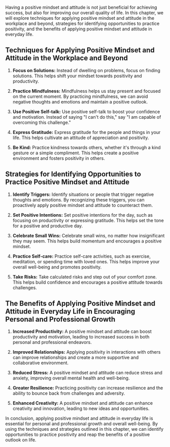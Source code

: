 
Having a positive mindset and attitude is not just beneficial for achieving success, but also for improving our overall quality of life. In this chapter, we will explore techniques for applying positive mindset and attitude in the workplace and beyond, strategies for identifying opportunities to practice positivity, and the benefits of applying positive mindset and attitude in everyday life.

Techniques for Applying Positive Mindset and Attitude in the Workplace and Beyond
---------------------------------------------------------------------------------

1. **Focus on Solutions:** Instead of dwelling on problems, focus on finding solutions. This helps shift your mindset towards positivity and productivity.

2. **Practice Mindfulness:** Mindfulness helps us stay present and focused on the current moment. By practicing mindfulness, we can avoid negative thoughts and emotions and maintain a positive outlook.

3. **Use Positive Self-talk:** Use positive self-talk to boost your confidence and motivation. Instead of saying "I can't do this," say "I am capable of overcoming this challenge."

4. **Express Gratitude:** Express gratitude for the people and things in your life. This helps cultivate an attitude of appreciation and positivity.

5. **Be Kind:** Practice kindness towards others, whether it's through a kind gesture or a simple compliment. This helps create a positive environment and fosters positivity in others.

Strategies for Identifying Opportunities to Practice Positive Mindset and Attitude
----------------------------------------------------------------------------------

1. **Identify Triggers:** Identify situations or people that trigger negative thoughts and emotions. By recognizing these triggers, you can proactively apply positive mindset and attitude to counteract them.

2. **Set Positive Intentions:** Set positive intentions for the day, such as focusing on productivity or expressing gratitude. This helps set the tone for a positive and productive day.

3. **Celebrate Small Wins:** Celebrate small wins, no matter how insignificant they may seem. This helps build momentum and encourages a positive mindset.

4. **Practice Self-care:** Practice self-care activities, such as exercise, meditation, or spending time with loved ones. This helps improve your overall well-being and promotes positivity.

5. **Take Risks:** Take calculated risks and step out of your comfort zone. This helps build confidence and encourages a positive attitude towards challenges.

The Benefits of Applying Positive Mindset and Attitude in Everyday Life in Encouraging Personal and Professional Growth
-----------------------------------------------------------------------------------------------------------------------

1. **Increased Productivity:** A positive mindset and attitude can boost productivity and motivation, leading to increased success in both personal and professional endeavors.

2. **Improved Relationships:** Applying positivity in interactions with others can improve relationships and create a more supportive and collaborative environment.

3. **Reduced Stress:** A positive mindset and attitude can reduce stress and anxiety, improving overall mental health and well-being.

4. **Greater Resilience:** Practicing positivity can increase resilience and the ability to bounce back from challenges and adversity.

5. **Enhanced Creativity:** A positive mindset and attitude can enhance creativity and innovation, leading to new ideas and opportunities.

In conclusion, applying positive mindset and attitude in everyday life is essential for personal and professional growth and overall well-being. By using the techniques and strategies outlined in this chapter, we can identify opportunities to practice positivity and reap the benefits of a positive outlook on life.
